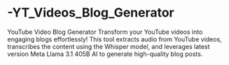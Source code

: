 # -YT_Videos_Blog_Generator
YouTube Video Blog Generator Transform your YouTube videos into engaging blogs effortlessly! This tool extracts audio from YouTube videos, transcribes the content using the Whisper model, and leverages latest version Meta Llama 3.1 405B AI to generate high-quality blog posts. 
